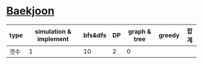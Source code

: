 [Baekjoon](https://www.acmicpc.net/problem/tags)
=============
type | simulation & implement | bfs&dfs | DP | graph & tree | greedy | 합계
--- | --- | --- | --- | --- | --- | ---
갯수 | 1 | 10 | 2 | 0 | 
